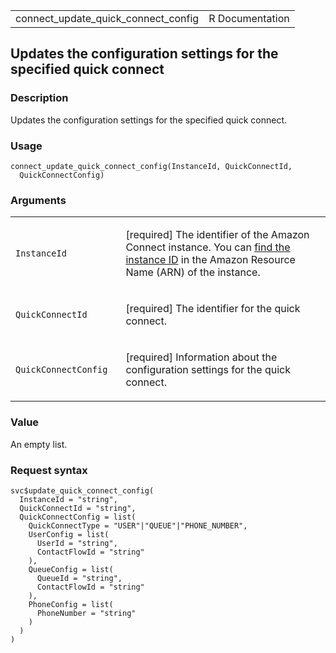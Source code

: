 <table style="width: 100%;">
<tbody>
<tr class="odd">
<td>connect_update_quick_connect_config</td>
<td style="text-align: right;">R Documentation</td>
</tr>
</tbody>
</table>

## Updates the configuration settings for the specified quick connect

### Description

Updates the configuration settings for the specified quick connect.

### Usage

    connect_update_quick_connect_config(InstanceId, QuickConnectId,
      QuickConnectConfig)

### Arguments

<table>
<colgroup>
<col style="width: 35%" />
<col style="width: 65%" />
</colgroup>
<tbody>
<tr class="odd">
<td><code
id="connect_update_quick_connect_config_:_InstanceId">InstanceId</code></td>
<td><p>[required] The identifier of the Amazon Connect instance. You can
<a
href="https://docs.aws.amazon.com/connect/latest/adminguide/find-instance-arn.html">find
the instance ID</a> in the Amazon Resource Name (ARN) of the
instance.</p></td>
</tr>
<tr class="even">
<td><code
id="connect_update_quick_connect_config_:_QuickConnectId">QuickConnectId</code></td>
<td><p>[required] The identifier for the quick connect.</p></td>
</tr>
<tr class="odd">
<td><code
id="connect_update_quick_connect_config_:_QuickConnectConfig">QuickConnectConfig</code></td>
<td><p>[required] Information about the configuration settings for the
quick connect.</p></td>
</tr>
</tbody>
</table>

### Value

An empty list.

### Request syntax

    svc$update_quick_connect_config(
      InstanceId = "string",
      QuickConnectId = "string",
      QuickConnectConfig = list(
        QuickConnectType = "USER"|"QUEUE"|"PHONE_NUMBER",
        UserConfig = list(
          UserId = "string",
          ContactFlowId = "string"
        ),
        QueueConfig = list(
          QueueId = "string",
          ContactFlowId = "string"
        ),
        PhoneConfig = list(
          PhoneNumber = "string"
        )
      )
    )
